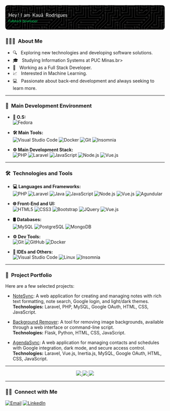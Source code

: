 <img src="https://raw.githubusercontent.com/rodrigueskaua/rodrigueskaua/master/github-header-image.png" alt="Kauã Rodrigues Banner">

<h3> 👨🏻‍💻 &nbsp;About Me </h3>

- 🔍 &nbsp; Exploring new technologies and developing software solutions.<br>
- 🎓 &nbsp; Studying Information Systems at PUC Minas.br>
- 💼 &nbsp; Working as a Full Stack Developer.<br>
- 📈 &nbsp; Interested in Machine Learning.<br>
- 💻 &nbsp; Passionate about back-end development and always seeking to learn more.

---

<h3> 🚀 &nbsp;Main Development Environment</h3>

- **🐧 O.S:**  
  ![Fedora](https://img.shields.io/badge/-Fedora-333333?style=flat&logo=fedora&logoColor=51A2DA)

- **🛠️ Main Tools:**  
  ![Visual Studio Code](https://img.shields.io/badge/-VS%20Code-333333?style=flat&logo=visual-studio-code&logoColor=007ACC)
  ![Docker](https://img.shields.io/badge/-Docker-333333?style=flat&logo=docker)
  ![Git](https://img.shields.io/badge/-Git-333333?style=flat&logo=git)
  ![Insomnia](https://img.shields.io/badge/-Insomnia-333333?style=flat&logo=insomnia)

- **⚙️ Main Development Stack:**  
  ![PHP](https://img.shields.io/badge/-PHP-333333?style=flat&logo=php)
  ![Laravel](https://img.shields.io/badge/-Laravel-333333?style=flat&logo=laravel&logoColor=FF2D20)
  ![JavaScript](https://img.shields.io/badge/-JavaScript-333333?style=flat&logo=javascript)
  ![Node.js](https://img.shields.io/badge/-Node.js-333333?style=flat&logo=node.js)
  ![Vue.js](https://img.shields.io/badge/-Vue.js-333333?style=flat&logo=vue.js)

---

<h3> 🛠 &nbsp;Technologies and Tools</h3>

- **💻 Languages and Frameworks:**  
  ![PHP](https://img.shields.io/badge/-PHP-333333?style=flat&logo=php)
  ![Laravel](https://img.shields.io/badge/-Laravel-333333?style=flat&logo=laravel&logoColor=FF2D20)
  ![Java](https://img.shields.io/badge/-Java-333333?style=flat&logo=java&logoColor=007396)
  ![JavaScript](https://img.shields.io/badge/-JavaScript-333333?style=flat&logo=javascript)
  ![Node.js](https://img.shields.io/badge/-Node.js-333333?style=flat&logo=node.js)
  ![Vue.js](https://img.shields.io/badge/-Vue.js-333333?style=flat&logo=vue.js)
  ![Agundular](https://img.shields.io/badge/-Angular-333333?style=flat&logo=angular)

- **🌐 Front-End and UI:**  
  ![HTML5](https://img.shields.io/badge/-HTML5-333333?style=flat&logo=HTML5)
  ![CSS3](https://img.shields.io/badge/-CSS3-333333?style=flat&logo=CSS3&logoColor=1572B6)
  ![Bootstrap](https://img.shields.io/badge/-Bootstrap-333333?style=flat&logo=bootstrap&logoColor=563D7C)
  ![JQuery](https://img.shields.io/badge/-JQuery-333333?style=flat&logo=jquery)
  ![Vue.js](https://img.shields.io/badge/-Vue.js-333333?style=flat&logo=vue.js)

- **🛢 Databases:**  
  ![MySQL](https://img.shields.io/badge/-MySQL-333333?style=flat&logo=mysql)
  ![PostgreSQL](https://img.shields.io/badge/-PostgreSQL-333333?style=flat&logo=postgresql)
  ![MongoDB](https://img.shields.io/badge/-MongoDB-333333?style=flat&logo=mongodb)

- **⚙️ Dev Tools:**  
  ![Git](https://img.shields.io/badge/-Git-333333?style=flat&logo=git)
  ![GitHub](https://img.shields.io/badge/-GitHub-333333?style=flat&logo=github)
  ![Docker](https://img.shields.io/badge/-Docker-333333?style=flat&logo=docker)

- **🔧 IDEs and Others:**  
  ![Visual Studio Code](https://img.shields.io/badge/-Visual%20Studio%20Code-333333?style=flat&logo=visual-studio-code&logoColor=007ACC)
  ![Linux](https://img.shields.io/badge/-Linux-333333?style=flat&logo=linux)
  ![Insomnia](https://img.shields.io/badge/-Insomnia-333333?style=flat&logo=insomnia)

---

<h3> 🌟 &nbsp;Project Portfolio </h3>

Here are a few selected projects:

- [NoteSync](https://github.com/rodrigueskaua/NoteSync): A web application for creating and managing notes with rich text formatting, note search, Google login, and light/dark themes.  
  **Technologies:** Laravel, PHP, MySQL, Google OAuth, HTML, CSS, JavaScript.

- [Background Remover](https://github.com/rodrigueskaua/Background-Remover): A tool for removing image backgrounds, available through a web interface or command-line script.  
  **Technologies:** Flask, Python, HTML, CSS, JavaScript.

- [AgendaSync](https://github.com/rodrigueskaua/AgendaSync): A web application for managing contacts and schedules with Google integration, dark mode, and secure access control.  
  **Technologies:** Laravel, Vue.js, Inertia.js, MySQL, Google OAuth, HTML, CSS, JavaScript.
---

<div align="center">
  <a href="https://github.com/rodrigueskaua">
    <img height="180em" src="https://github-readme-stats.vercel.app/api?username=rodrigueskaua&theme=dark&show_icons=true" />
    <img height="180em" src="https://github-readme-stats.vercel.app/api/top-langs/?username=rodrigueskaua&theme=dark&layout=compact" />
    <img height="180em" src="https://streak-stats.demolab.com?user=rodrigueskaua&theme=dark" />
  </a>
</div>

---

<h3> 🤝🏻 &nbsp;Connect with Me </h3>

<p align="start">
 <a href="mailto:kauarodrigues.fn@gmail.com"><img alt="Email" src="https://img.shields.io/badge/Email-kauarodrigues.fn@gmail.com-blue?style=flat-square&logo=gmail"></a>
 <a href="https://www.linkedin.com/in/kau%C3%A3-rodrigues-7a0980213/"><img alt="LinkedIn" src="https://img.shields.io/badge/LinkedIn-Kauã%20Rodrigues-blue?style=flat-square&logo=linkedin"></a>
</p>
